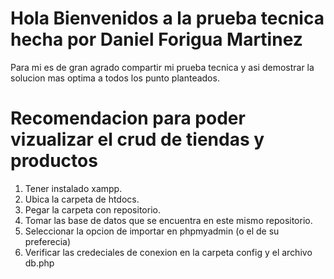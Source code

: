 # Hola Bienvenidos a la prueba tecnica hecha por Daniel Forigua Martinez

Para mi es de gran agrado compartir mi prueba tecnica y asi demostrar la solucion mas optima a todos los punto planteados.

# Recomendacion para poder vizualizar el crud de tiendas y productos

1. Tener instalado xampp.
2. Ubica la carpeta de htdocs.
3. Pegar la carpeta con repositorio.
4. Tomar las base de datos que se encuentra en este mismo repositorio.
5. Seleccionar la opcion de importar en phpmyadmin (o el de su preferecia)
6. Verificar las credeciales de conexion en la carpeta config y el archivo db.php
 


